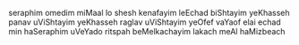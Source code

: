 seraphim omedim miMaal lo shesh kenafayim leEchad biShtayim yeKhasseh panav uViShtayim yeKhasseh raglav uViShtayim yeOfef vaYaof elai echad min haSeraphim uVeYado ritspah beMelkachayim lakach meAl haMizbeach 